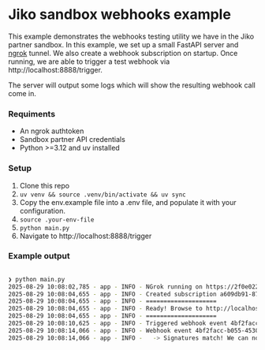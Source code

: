# Jiko sandbox webhooks example

This example demonstrates the webhooks testing utility we have in
the Jiko partner sandbox. In this example, we set up a small FastAPI
server and [ngrok](https://ngrok.com) tunnel. We also create a webhook subscription
on startup. Once running, we are able to trigger a test webhook via http://localhost:8888/trigger.

The server will output some logs which will show the resulting webhook call come in.

### Requiments

- An ngrok authtoken
- Sandbox partner API credentials
- Python >=3.12 and uv installed

### Setup

1. Clone this repo
2. `uv venv && source .venv/bin/activate && uv sync`
3. Copy the env.example file into a .env file, and populate it with your configuration.
4. `source .your-env-file`
5. `python main.py`
6. Navigate to http://localhost:8888/trigger

### Example output

```sh

❯ python main.py
2025-08-29 10:08:02,785 - app - INFO - NGrok running on https://2f0e022ffcf8.ngrok-free.app
2025-08-29 10:08:04,655 - app - INFO - Created subscription a609db91-87ed-4c54-aad7-e098ae34e16c
2025-08-29 10:08:04,655 - app - INFO - ====================
2025-08-29 10:08:04,655 - app - INFO - Ready! Browse to http://localhost:8888/trigger to trigger some webhooks!
2025-08-29 10:08:04,655 - app - INFO - ====================
2025-08-29 10:08:10,625 - app - INFO - Triggered webhook event 4bf2facc-b055-4530-bb63-3a5ba753a637!
2025-08-29 10:08:14,066 - app - INFO - Webhook event 4bf2facc-b055-4530-bb63-3a5ba753a637 received! Received signature = heUhNunw6TvEKt+4nt/ARcwPFv7X5TCdzq1SCq9BOqQ=, expected signature = heUhNunw6TvEKt+4nt/ARcwPFv7X5TCdzq1SCq9BOqQ=
2025-08-29 10:08:14,066 - app - INFO -   -> Signatures match! We can now do something with the payload!

```
